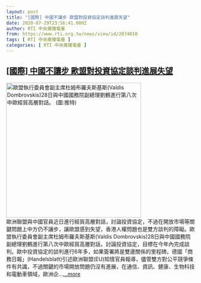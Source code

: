 ```yaml
---
layout: post
title: "[國際] 中國不讓步 歐盟對投資協定談判進展失望"
date: 2020-07-29T23:56:41.000Z
author: RTI 中央廣播電臺
from: https://www.rti.org.tw/news/view/id/2074010
tags: [ RTI 中央廣播電臺 ]
categories: [ RTI 中央廣播電臺 ]
---
```

<!--1596067001000-->
[[國際] 中國不讓步 歐盟對投資協定談判進展失望](https://www.rti.org.tw/news/view/id/2074010)
------

<div>
<img src="https://static.rti.org.tw/assets/thumbnails/2020/07/30/a67750547b4a70a2018023198500b2e2.jpg" width="360" alt="歐盟執行委員會副主席杜姆布羅夫斯基斯(Valdis Dombrovskis)28日與中國國務院副總理劉鶴進行第八次中歐經貿高層對話。 (圖:推特)" title="歐盟執行委員會副主席杜姆布羅夫斯基斯(Valdis Dombrovskis)28日與中國國務院副總理劉鶴進行第八次中歐經貿高層對話。 (圖:推特)"><br>歐洲聯盟與中國官員近日進行經貿高層對話，討論投資協定，不過在開放市場等關鍵問題上中方仍不讓步，讓歐盟感到失望，香港人權問題也是雙方談判的障礙。歐盟執行委員會副主席杜姆布羅夫斯基斯(Valdis Dombrovskis)28日與中國國務院副總理劉鶴進行第八次中歐經貿高層對話，討論投資協定，目標在今年內完成談判。歐中投資協定的談判進行6年多，如果簽署將是雙邊關係的里程碑。德國「商務日報」(Handelsblatt)引述歐洲聯盟(EU)知情官員報導，儘管雙方對公平競爭條件有共識，不過關鍵的市場開放問題仍沒有進展，在通信、資訊、健康、生物科技和電動車領域，歐洲企...<a target="_blank" href="https://www.rti.org.tw/news/view/id/2074010">...more</a>
</div>
